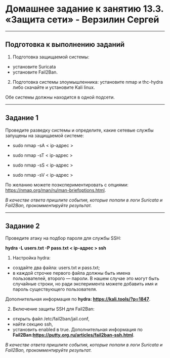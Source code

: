 # Домашнее задание к занятию 13.3. «Защита сети» - Верзилин Сергей

***

## Подготовка к выполнению заданий

1. Подготовка защищаемой системы:
 * установите Suricata
 * установите Fail2Ban.
2. Подготовка системы злоумышленника: установите nmap и thc-hydra либо скачайте и установите Kali linux.

Обе системы должны находится в одной подсети.

***

## Задание 1
Проведите разведку системы и определите, какие сетевые службы запущены на защищаемой системе:

* sudo nmap -sA < ip-адрес >

* sudo nmap -sT < ip-адрес >

* sudo nmap -sS < ip-адрес >

* sudo nmap -sV < ip-адрес >

По желанию можете поэкспериментировать с опциями: https://nmap.org/man/ru/man-briefoptions.html.

*В качестве ответа пришлите события, которые попали в логи Suricata и Fail2Ban, прокомментируйте результат.*

***
 
## Задание 2

Проведите атаку на подбор пароля для службы SSH:

**hydra -L users.txt -P pass.txt < ip-адрес > ssh**

1. Настройка hydra:
 * создайте два файла: users.txt и pass.txt;
 * в каждой строчке первого файла должны быть имена пользователей, второго — пароли. В нашем случае это могут быть случайные строки, но ради эксперимента можете добавить имя и пароль существующего пользователя.

Дополнительная информация по **hydra: https://kali.tools/?p=1847**.

2. Включение защиты SSH для Fail2Ban:
 * открыть файл /etc/fail2ban/jail.conf,
 * найти секцию ssh,
 * установить enabled в true.
Дополнительная информация по **Fail2Ban:https://putty.org.ru/articles/fail2ban-ssh.html**.

*В качестве ответа пришлите события, которые попали в логи Suricata и Fail2Ban, прокомментируйте результат.*
